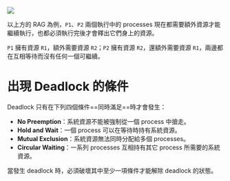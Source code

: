 ![](<https://raw.githubusercontent.com/Jamison-Chen/KM-software/master/img/deadlocks.png>)

以上方的 RAG 為例，`P1`、`P2` 兩個執行中的 processes 現在都需要額外資源才能繼續執行，也都必須執行完後才會釋出它們身上的資源。

`P1` 擁有資源 `R1`，額外需要資源 `R2`；`P2` 擁有資源 `R2`，還額外需要資源 `R1`，兩邊都在互相等待而沒有任何一個可繼續。

# 出現 Deadlock 的條件

Deadlock 只有在下列四個條件==同時滿足==時才會發生：

- **No Preemption**：系統資源不能被強制從一個 process 中搶走。
- **Hold and Wait**：一個 process 可以在等待時持有系統資源。
- **Mutual Exclusion**：系統資源無法同時分配給多個 processes。
- **Circular Waiting**：一系列 processes 互相持有其它 process 所需要的系統資源。

當發生 deadlock 時，必須破壞其中至少一項條件才能解除 deadlock 的狀態。
